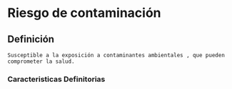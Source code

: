 # Riesgo de contaminación
## Definición
	Susceptible a la exposición a contaminantes ambientales , que pueden comprometer la salud.

### Caracteristicas Definitorias


